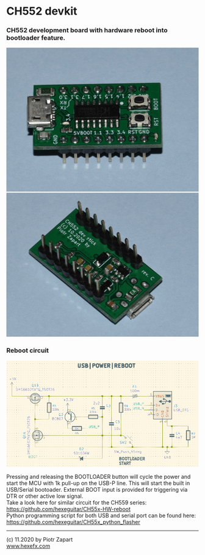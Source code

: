 # CH552 devkit

### CH552 development board with hardware reboot into bootloader feature.  

<img src="pics/ch552_devkit1.jpg " width="600">  
 
<img src="pics/ch552_devkit2.jpg " width="600">  

### Reboot circuit  

<img src="pics/reboot_schm.png " width="600">  

Pressing and releasing the BOOTLOADER button will cycle the power and start the MCU with 1k pull-up on the USB-P line. This will start the built in USB/Serial bootoader. External BOOT input is provided for triggering via DTR or other active low signal.  
Take a look here for similar circuit for the CH559 series: https://github.com/hexeguitar/CH55x-HW-reboot  
Python programming script for both USB and serial port can be found here: https://github.com/hexeguitar/CH55x_python_flasher  
___
(c) 11.2020 by Piotr Zapart  
www.hexefx.com

[pic1]: pics/ch552_devkit1.jpg "CH552 devkit"
[pic2]: pics/ch552_devkit2.jpg "CH552 devkit"
